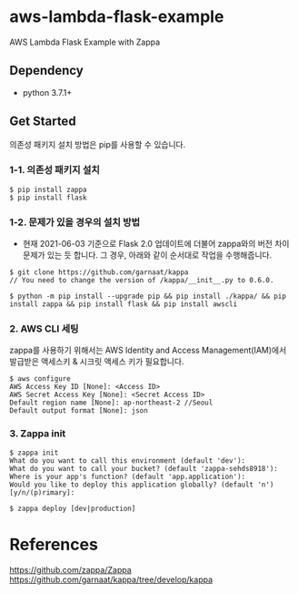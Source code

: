 # aws-lambda-flask-example
AWS Lambda Flask Example with Zappa

## Dependency
- python 3.7.1+

## Get Started
의존성 패키지 설치 방법은 pip를 사용할 수 있습니다.

### 1-1. 의존성 패키지 설치
```shell
$ pip install zappa
$ pip install flask
```

### 1-2. 문제가 있을 경우의 설치 방법
- 현재 2021-06-03 기준으로 Flask 2.0 업데이트에 더불어 zappa와의 버전 차이 문제가 있는 듯 합니다.
그 경우, 아래와 같이 순서대로 작업을 수행해줍니다.
```shell
$ git clone https://github.com/garnaat/kappa
// You need to change the version of /kappa/__init__.py to 0.6.0.

$ python -m pip install --upgrade pip && pip install ./kappa/ && pip install zappa && pip install flask && pip install awscli
```

### 2. AWS CLI 세팅
zappa를 사용하기 위해서는 AWS Identity and Access Management(IAM)에서 발급받은 액세스키 & 시크릿 액세스 키가 필요합니다.
```shell
$ aws configure
AWS Access Key ID [None]: <Access ID>
AWS Secret Access Key [None]: <Secret Access ID>
Default region name [None]: ap-northeast-2 //Seoul
Default output format [None]: json
```

### 3. Zappa init
```shell
$ zappa init
What do you want to call this environment (default 'dev'):
What do you want to call your bucket? (default 'zappa-sehds8918'): 
Where is your app's function? (default 'app.application'):
Would you like to deploy this application globally? (default 'n') [y/n/(p)rimary]:

$ zappa deploy [dev|production]
```


# References
https://github.com/zappa/Zappa
https://github.com/garnaat/kappa/tree/develop/kappa
